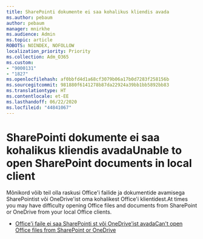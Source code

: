 ```yaml
---
title: SharePointi dokumente ei saa kohalikus kliendis avada
ms.author: pebaum
author: pebaum
manager: mnirkhe
ms.audience: Admin
ms.topic: article
ROBOTS: NOINDEX, NOFOLLOW
localization_priority: Priority
ms.collection: Adm_O365
ms.custom:
- "9000131"
- "1827"
ms.openlocfilehash: af0bbfd4d1a68cf3079b06a17b0d7283f258156b
ms.sourcegitcommit: 981880f6141278b87da22924a39bb1bb5892bb83
ms.translationtype: HT
ms.contentlocale: et-EE
ms.lasthandoff: 06/22/2020
ms.locfileid: "44841067"
---
```

# <a name="unable-to-open-sharepoint-documents-in-local-client"></a><span data-ttu-id="9dad8-102">SharePointi dokumente ei saa kohalikus kliendis avada</span><span class="sxs-lookup"><span data-stu-id="9dad8-102">Unable to open SharePoint documents in local client</span></span>

<span data-ttu-id="9dad8-103">Mõnikord võib teil olla raskusi Office'i failide ja dokumentide avamisega SharePointist või OneDrive'ist oma kohalikest Office'i klientidest.</span><span class="sxs-lookup"><span data-stu-id="9dad8-103">At times you may have difficulty opening Office files and documents from SharePoint or OneDrive from your local Office clients.</span></span>

- [<span data-ttu-id="9dad8-104">Office'i faile ei saa SharePointi st või OneDrive'ist avada</span><span class="sxs-lookup"><span data-stu-id="9dad8-104">Can't open Office files from SharePoint or OneDrive</span></span>](https://docs.microsoft.com/sharepoint/troubleshoot/administration/cant-open-office-files)
